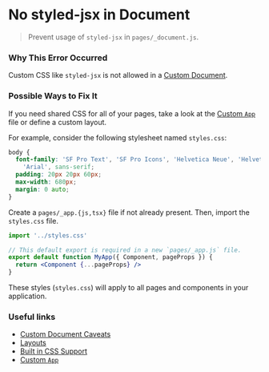 # No styled-jsx in Document

> Prevent usage of `styled-jsx` in `pages/_document.js`.

### Why This Error Occurred

Custom CSS like `styled-jsx` is not allowed in a [Custom Document](https://nextjs.org/docs/advanced-features/custom-document).

### Possible Ways to Fix It

If you need shared CSS for all of your pages, take a look at the [Custom `App`](https://nextjs.org/docs/advanced-features/custom-app) file or define a custom layout.

For example, consider the following stylesheet named `styles.css`:

```css
body {
  font-family: 'SF Pro Text', 'SF Pro Icons', 'Helvetica Neue', 'Helvetica',
    'Arial', sans-serif;
  padding: 20px 20px 60px;
  max-width: 680px;
  margin: 0 auto;
}
```

Create a `pages/_app.{js,tsx}` file if not already present. Then, import the `styles.css` file.

```jsx
import '../styles.css'

// This default export is required in a new `pages/_app.js` file.
export default function MyApp({ Component, pageProps }) {
  return <Component {...pageProps} />
}
```

These styles (`styles.css`) will apply to all pages and components in your application.

### Useful links

- [Custom Document Caveats](https://nextjs.org/docs/advanced-features/custom-document#caveats)
- [Layouts](https://nextjs.org/docs/basic-features/layouts)
- [Built in CSS Support](https://nextjs.org/docs/basic-features/built-in-css-support)
- [Custom `App`](https://nextjs.org/docs/advanced-features/custom-app)
